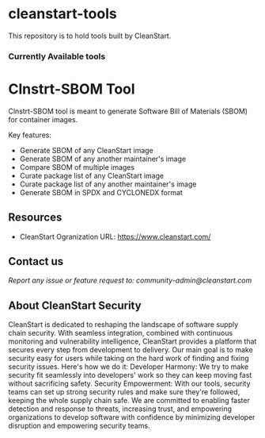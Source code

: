 # cleanstart-tools
This repository is to hold tools built by CleanStart.


### Currently Available tools
# Clnstrt-SBOM Tool
 Clnstrt-SBOM tool is meant to generate Software Bill of Materials (SBOM) for container images. 
 
 Key features: 
 * Generate SBOM of any CleanStart image
 * Generate SBOM of any another maintainer's image
 * Compare SBOM of multiple images
 * Curate package list of any CleanStart image
 * Curate package list of any another maintainer's image
 * Generate SBOM in SPDX and CYCLONEDX format


## Resources
- CleanStart Ogranization URL: https://www.cleanstart.com/ 


## Contact us
_Report any issue or feature request to: community-admin@cleanstart.com_


## About CleanStart Security
CleanStart is dedicated to reshaping the landscape of software supply chain security. With seamless integration, combined with continuous monitoring and vulnerability intelligence, CleanStart provides a platform that secures every step from development to delivery.
Our main goal is to make security easy for users while taking on the hard work of finding and fixing security issues. 
Here's how we do it:
Developer Harmony: We try to make security fit seamlessly into developers' work so they can keep moving fast without sacrificing safety.
Security Empowerment: With our tools, security teams can set up strong security rules and make sure they're followed, keeping the whole supply chain safe.
We are committed to enabling faster detection and response to threats, increasing trust, and empowering organizations to develop software with confidence by minimizing developer disruption and empowering security teams.
